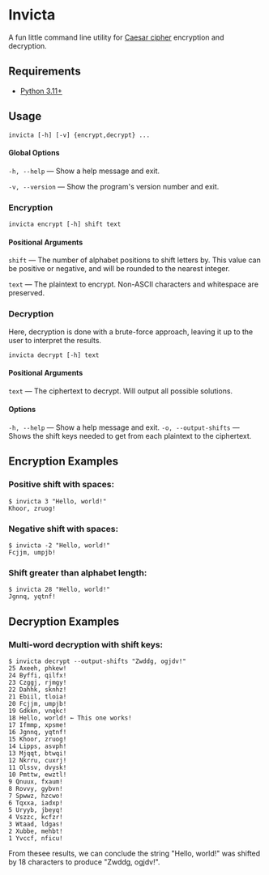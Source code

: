 
# Invicta

A fun little command line utility for [Caesar cipher](https://en.wikipedia.org/wiki/Caesar_cipher) encryption and decryption.

## Requirements

- [Python 3.11+](https://www.python.org/)

## Usage
```
invicta [-h] [-v] {encrypt,decrypt} ...
```

#### Global Options
`-h, --help` — Show a help message and exit.

`-v, --version` —  Show the program's version number and exit.

### Encryption
```
invicta encrypt [-h] shift text
```

#### Positional Arguments

`shift` —        The number of alphabet positions to shift letters by. This
                 value can be positive or negative, and will be rounded to the
                 nearest integer.
                 
`text` —         The plaintext to encrypt. Non-ASCII characters and whitespace
                 are preserved.

### Decryption

Here, decryption is done with a brute-force approach, leaving it up to the user to interpret the results.

```
invicta decrypt [-h] text
```
#### Positional Arguments
`text` — The ciphertext to decrypt. Will output all possible solutions.

#### Options
  `-h, --help` — Show a help message and exit.
  `-o, --output-shifts` — Shows the shift keys needed to get from each plaintext to the ciphertext.

## Encryption Examples

### Positive shift with spaces:

```
$ invicta 3 "Hello, world!"
Khoor, zruog!
```

### Negative shift with spaces:

```
$ invicta -2 "Hello, world!"
Fcjjm, umpjb!
```

### Shift greater than alphabet length:

```
$ invicta 28 "Hello, world!"
Jgnnq, yqtnf!
```

## Decryption Examples

### Multi-word decryption with shift keys:
```
$ invicta decrypt --output-shifts "Zwddg, ogjdv!"
25 Axeeh, phkew!
24 Byffi, qilfx!
23 Czggj, rjmgy!
22 Dahhk, sknhz!
21 Ebiil, tloia!
20 Fcjjm, umpjb!
19 Gdkkn, vnqkc!
18 Hello, world! ← This one works!
17 Ifmmp, xpsme!
16 Jgnnq, yqtnf!
15 Khoor, zruog!
14 Lipps, asvph!
13 Mjqqt, btwqi!
12 Nkrru, cuxrj!
11 Olssv, dvysk!
10 Pmttw, ewztl!
9 Qnuux, fxaum!
8 Rovvy, gybvn!
7 Spwwz, hzcwo!
6 Tqxxa, iadxp!
5 Uryyb, jbeyq!
4 Vszzc, kcfzr!
3 Wtaad, ldgas!
2 Xubbe, mehbt!
1 Yvccf, nficu!
```

From thesee results, we can conclude the string "Hello, world!" was shifted by 18 characters to produce "Zwddg, ogjdv!".

